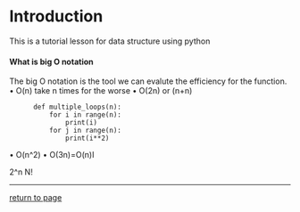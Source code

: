 # Introduction
This is a tutorial lesson for data structure using python
#### What is big O notation
The big O notation is the tool we can evalute the efficiency for the function.
• O(n) take n times for the worse
• O(2n) or (n+n) 
  ```
		def multiple_loops(n): 
			for i in range(n): 
				print(i)
			for j in range(n): 
				print(i**2)
  ```
• O(n^2)
• O(3n)=O(n)I

2^n
N!


***
[return to page](README.md)
